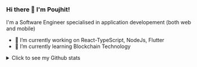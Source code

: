 ### Hi there 👋 I'm Poujhit!


<!-- **Poujhit/Poujhit** is a ✨ _special_ ✨ repository because its `README.md` (this file) appears on your GitHub profile. -->

I'm a Software Engineer specialised in application developement (both web and mobile)

- 🔭 I’m currently working on React-TypeScript, NodeJs, Flutter
- 🌱 I’m currently learning Blockchain Technology
<!-- - 👯 I’m looking to collaborate on ... -->
<!-- - 🤔 I’m looking for help with ... -->
<!-- - 💬 Ask me about ... -->
<!-- - 📫 How to reach me: ... -->
<!-- - 😄 Pronouns: ... -->
<!-- - ⚡ Fun fact: ... -->

<details>
  <summary>Click to see my Github stats</summary>
  
  ## Stats

![My Profile views](https://komarev.com/ghpvc/?username=Poujhit&color=blue) \
![Top Langs](https://github-language-stats.vercel.app/api/top-langs?username=Poujhit) \
![Poujhit Github Stats](https://github-readme-stats.vercel.app/api?username=Poujhit&count_private=true&show_icons=true&include_all_commits=true)

  </details>
